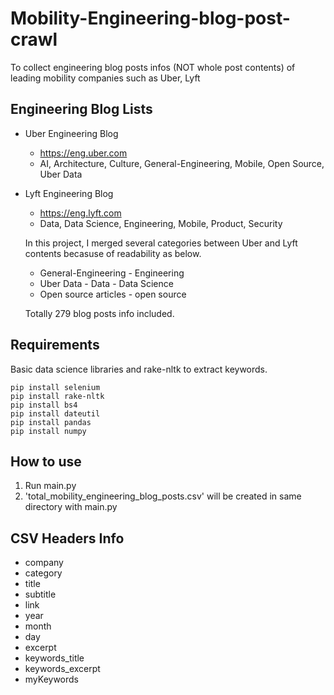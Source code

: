 # Mobility-Engineering-blog-post-crawl
To collect engineering blog posts infos (NOT whole post contents) of leading mobility companies such as Uber, Lyft

## Engineering Blog Lists

- Uber Engineering Blog
    - https://eng.uber.com
    - AI, Architecture, Culture, General-Engineering, Mobile, Open Source, Uber Data

- Lyft Engineering Blog
    - https://eng.lyft.com
    - Data, Data Science, Engineering, Mobile, Product, Security
 
    In this project, I merged several categories between Uber and Lyft contents becasuse of readability as below.
    - General-Engineering - Engineering
    - Uber Data - Data - Data Science
    - Open source articles - open source

    Totally 279 blog posts info included.


## Requirements

Basic data science libraries and rake-nltk to extract keywords.

```
pip install selenium
pip install rake-nltk
pip install bs4
pip install dateutil
pip install pandas
pip install numpy
```


## How to use

1. Run main.py
2. 'total_mobility_engineering_blog_posts.csv' will be created in same directory with main.py

## CSV Headers Info

- company
- category
- title
- subtitle
- link
- year
- month
- day
- excerpt
- keywords_title
- keywords_excerpt
- myKeywords



